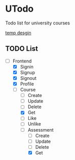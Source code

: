 # UTodo

Todo list for university courses

[temp desgin](https://miro.com/app/board/uXjVPzzCvRo=/?share_link_id=452011946082)


## TODO List

- [ ] Frontend
  - [x] Signin
  - [x] Signup
  - [x] Signout
  - [x] Profile
  - [ ] Course
    - [ ] Create
    - [ ] Update
    - [ ] Delete
    - [x] Get
    - [ ] Like
    - [ ] Unlike
    - [ ] Assessment
      - [ ] Create
      - [ ] Update
      - [ ] Delete
      - [x] Get